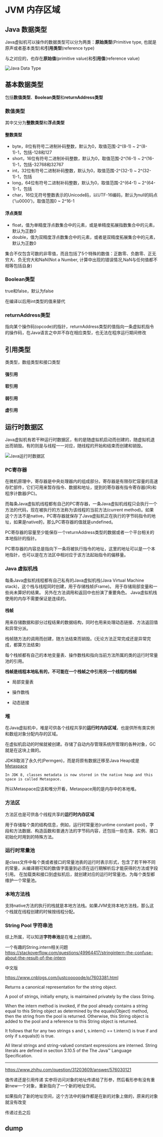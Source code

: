 # JVM 内存区域

## Java 数据类型

Java虚拟机可以操作的数据类型可以分为两类：**原始类型**(Primitive type, 也就是原声或者基本类型)和**引用类型**(reference type)

与之对应的，也存在**原始值**(primitive value)和**引用值**(reference value)

![Java Data Type](https://github.com/huangshijie/ImgRep/blob/master/Java%20Data%20Type.png)

## 基本数据类型

包括**数值类型**、**Boolean类型**和**returnAddress类型**

### 数值类型

其中又分为**整数类型**和**浮点类型**

#### 整数类型

- byte，8位有符号二进制补码整数，默认为0，取值范围-2^(8-1) ~ 2^(8-1)-1，包括-128和127
- short，16位有符号二进制补码整数，默认为0，取值范围-2^(16-1) ~ 2^(16-1)-1，包括-32768和32767
- int，32位有符号二进制补码整数，默认为0，取值范围-2^(32-1) ~ 2^(32-1)-1，包括
- long，64位有符号二进制补码整数，默认为0，取值范围-2^(64-1) ~ 2^(64-1)-1，包括
- char，16位无符号整数表示的Unicode码，以UTF-16编码，默认为null的码点('\u0000')，取值范围0 ~ 2^16-1

#### 浮点类型

- float，值为单精度浮点数集合中的元素，或是单精度拓展指数集合中的元素，默认为正数0
- double，值为双精度浮点数集合中的元素，或者是双精度拓展集合中的元素，默认为正数0

集合不仅包含可数的非零值，而且包括了5个特殊的数值：正数零、负数零、正无穷大、负无穷大和NaN(Not a Number, 计算中出现的错误情况,NaN与任何值都不相等包括自身)


### Boolean类型

true和false，默认为false

在编译以后用int类型的值来替代

### returnAddress类型

指向某个操作码(opcode)的指针，returnAddress类型的值指向一条虚拟机指令的操作码，在Java语言之中并不存在相应类型，也无法在程序运行期间修改

## 引用类型

类类型，数组类型和接口类型

#### 强引用

#### 软引用

#### 弱引用

#### 虚引用

## 运行时数据区

Java虚拟机有若干种运行时数据区，有的是随虚拟机启动而创建的，随虚拟机退出而销毁。有的则是与线程一一对应，随线程的开始和结束而创建和销毁。

![Java运行时数据区](https://github.com/huangshijie/ImgRep/blob/master/JAVA_RUNTIME_DATA_AREA.png)

### PC寄存器

在微机原理中，寄存器是中央处理器内的组成部分。寄存器是有限存贮容量的高速存贮部件，它们可用来暂存指令、数据和地址，提到的寄存器有指令寄存器(IR)和程序计数器(PC)。

而每条Java虚拟机线程都有自己的PC寄存器，一条Java虚拟机线程只会执行一个方法的代码，现在被执行的方法称为该线程的当前方法(current method)。如果这个方法不是native，PC寄存器就保存了Java虚拟机正在执行的字节码指令的地址，如果是native的，那么PC寄存器的值就是undefined。

PC寄存器的容量至少能保存一个returnAddress类型的数据或者一个平台相关的本地指针的指针。

PC寄存器的内容总是指向下一条将被执行指令的地址，这里的地址可以是一个本地指针，也可以是在方法区中相对应于该方法起始指令的偏移量。

### Java 虚拟机栈

每条Java虚拟机线程都有自己私有的Java虚拟机栈(Java Virtual Machine stack)，这个栈与线程同时创建，用于存储栈帧(Frame)。
用于存储局部变量和一些尚未算好的结果。
另外在方法调用和返回中也扮演了重要角色。
Java虚拟机栈使用的内存不需要保证是连续的。

#### 栈帧

用来存储数据和部分过程结果的数据结构，同时也用来处理动态链接、方法返回值和异常分派。

栈帧随方法的调用而创建，随方法结束而销毁。(无论方法正常完成还是异常完成，都算方法结束)

每个栈帧都有自己的本地变量表、操作数栈和指向当前方法所属的类的运行时常量池的引用。

**栈帧是线程本地私有的，不可能在一个栈帧之中引用另一个线程的栈帧**

- 局部变量表

- 操作数栈

- 动态链接


### 堆

在Java虚拟机中，堆是可供各个线程共享的**运行时内存区域**，也是供所有类实例和数组对象分配内存的区域。

在虚拟机启动的时候就被创建。存储了自动内存管理系统所管理的各种对象，GC就是在这块上做的。

JDK8取消了永久代(Permgen)，而是将原有数据迁移至Java Heap或是[Metaspace](https://blogs.oracle.com/poonam/about-g1-garbage-collector,-permanent-generation-and-metaspace)

```
In JDK 8, classes metadata is now stored in the native heap and this space is called Metaspace. 
```
所以Metaspace应该和堆分开看，Metaspace用的是内存中的本地堆。

### 方法区

方法区也是可供各个线程共享的**运行时内存区域**

用于存储每个类的结构信息，例如，运行时常量池(runtime constant pool)，字段和方法数据、构造函数和普通方法的字节码内容，还包括一些在类、实例、接口初始化时用到的特殊方法。

### 运行时常量池

是class文件中每个类或者接口的常量池表的运行时表示形式，包含了若干种不同的常量，从编译期可知的数值字面量到必须在运行期解析后才能获得的方法或字段引用。
在加载类和接口到虚拟机后，就创建对应的运行时常量池。为每个类型都维护一个常量池。



### 本地方法栈

支持native方法的执行的栈就是本地方法栈。如果JVM支持本地方法栈，那么这个栈就在线程创建的时候按线程分配。


### String Pool 字符串池

综上所属，可以知道**字符串池**是在堆上创建的。

一个有趣的String.intern相关问题
https://stackoverflow.com/questions/49964417/stringintern-the-confuse-about-the-result-of-the-intern

中文版

https://www.cnblogs.com/justcooooode/p/7603381.html

Returns a canonical representation for the string object.

A pool of strings, initially empty, is maintained privately by the class String.

When the intern method is invoked, if the pool already contains a string equal to this String object as determined by the equals(Object) method, then the string from the pool is returned. Otherwise, this String object is added to the pool and a reference to this String object is returned.

It follows that for any two strings s and t, s.intern() == t.intern() is true if and only if s.equals(t) is true.

All literal strings and string-valued constant expressions are interned. String literals are defined in section 3.10.5 of the The Java™ Language Specification.




---

https://www.zhihu.com/question/31203609/answer/576030121


值传递还是引用传递
实参将访问对象的地址传递给了形参，然后看形参有没有重新new一个对象，重新指向了一个新的地址空间。

如果指向了新的地址空间，这个方法中的操作都是在新的对象上做的，原来的对象就没有改变

传递过去之后

## dump